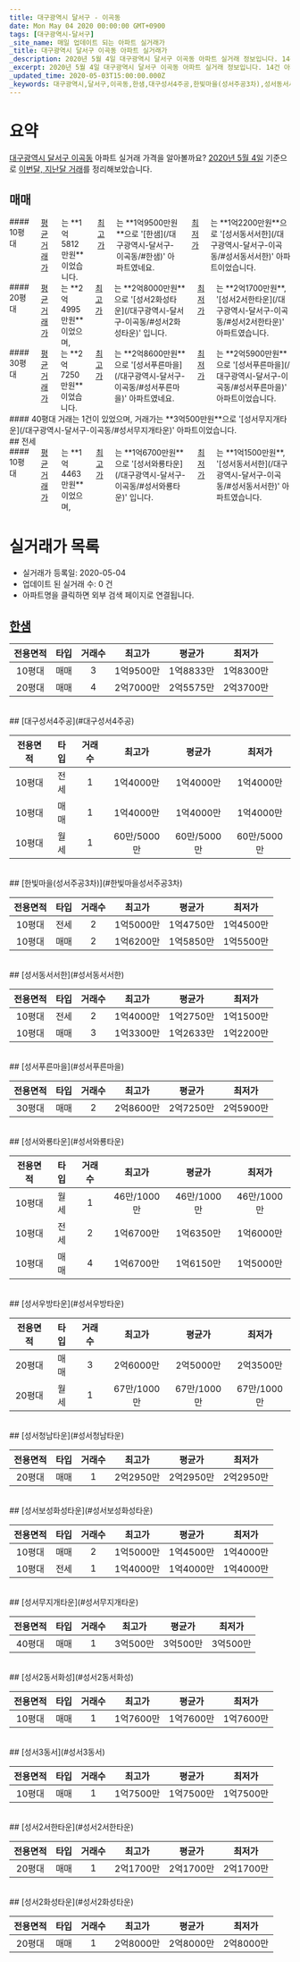```yaml
---
title: 대구광역시 달서구 - 이곡동
date: Mon May 04 2020 00:00:00 GMT+0900
tags: [대구광역시-달서구]
_site_name: 매일 업데이트 되는 아파트 실거래가
_title: 대구광역시 달서구 이곡동 아파트 실거래가
_description: 2020년 5월 4일 대구광역시 달서구 이곡동 아파트 실거래 정보입니다. 14건 아파트 정보가 있습니다.
_excerpt: 2020년 5월 4일 대구광역시 달서구 이곡동 아파트 실거래 정보입니다. 14건 아파트 정보가 있습니다.
_updated_time: 2020-05-03T15:00:00.000Z
_keywords: 대구광역시,달서구,이곡동,한샘,대구성서4주공,한빛마을(성서주공3차),성서동서서한,성서푸른마을,성서와룡타운,성서우방타운,성서청남타운,성서보성화성타운,성서무지개타운,성서2동서화성,성서3동서,성서2서한타운,성서2화성타운
---
```





# 요약
<ins>대구광역시 달서구 이곡동</ins> 아파트 실거래 가격을 알아볼까요? <ins>2020년 5월 4일</ins> 기준으로 <ins>이번달, 지난달 거래</ins>를 정리해보았습니다.

## 매매
<div class="container">
<div class="six columns" markdown="1">
#### 10평대
<ins>평균 거래가</ins>는 **1억5812만원**이었습니다. <ins>최고가</ins>는 **1억9500만원**으로 '[한샘](/대구광역시-달서구-이곡동/#한샘)' 아파트였네요. <ins>최저가</ins>는 **1억2200만원**으로 '[성서동서서한](/대구광역시-달서구-이곡동/#성서동서서한)' 아파트이었습니다.
</div>
<div class="six columns" markdown="1">
#### 20평대
<ins>평균 거래가</ins>는 **2억4995만원**이었으며, <ins>최고가</ins>는 **2억8000만원**으로 '[성서2화성타운](/대구광역시-달서구-이곡동/#성서2화성타운)' 입니다. <ins>최저가</ins>는 **2억1700만원**, '[성서2서한타운](/대구광역시-달서구-이곡동/#성서2서한타운)' 아파트였습니다.
</div>
</div>
<div class="container">
<div class="six columns" markdown="1">
#### 30평대
<ins>평균 거래가</ins>는 **2억7250만원**이었습니다. <ins>최고가</ins>는 **2억8600만원**으로 '[성서푸른마을](/대구광역시-달서구-이곡동/#성서푸른마을)' 아파트였네요. <ins>최저가</ins>는 **2억5900만원**으로 '[성서푸른마을](/대구광역시-달서구-이곡동/#성서푸른마을)' 아파트이었습니다.
</div>
<div class="six columns" markdown="1">
#### 40평대
거래는 1건이 있었으며, 거래가는 **3억500만원**으로 '[성서무지개타운](/대구광역시-달서구-이곡동/#성서무지개타운)' 아파트이었습니다.
</div>
</div>
## 전세
<div class="container">
<div class="twelve columns" markdown="1">
#### 10평대
<ins>평균 거래가</ins>는 **1억4463만원**이었으며, <ins>최고가</ins>는 **1억6700만원**으로 '[성서와룡타운](/대구광역시-달서구-이곡동/#성서와룡타운)' 입니다. <ins>최저가</ins>는 **1억1500만원**, '[성서동서서한](/대구광역시-달서구-이곡동/#성서동서서한)' 아파트였습니다.
</div>
</div>



# 실거래가 목록
- 실거래가 등록일: 2020-05-04
- 업데이트 된 실거래 수: 0 건
- 아파트명을 클릭하면 외부 검색 페이지로 연결됩니다.

## [한샘](#한샘)

|전용면적|타입|거래수|최고가|평균가|최저가|
|:---:|:---:|:---:|:---:|:---:|:---:|
|10평대|<span class="deal-type-1">매매</span>|3|1억9500만|1억8833만|1억8300만|
|20평대|<span class="deal-type-1">매매</span>|4|2억7000만|2억5575만|2억3700만|

<br/>
## [대구성서4주공](#대구성서4주공)

|전용면적|타입|거래수|최고가|평균가|최저가|
|:---:|:---:|:---:|:---:|:---:|:---:|
|10평대|<span class="deal-type-2">전세</span>|1|1억4000만|1억4000만|1억4000만|
|10평대|<span class="deal-type-1">매매</span>|1|1억4000만|1억4000만|1억4000만|
|10평대|<span class="deal-type-3">월세</span>|1|60만/5000만|60만/5000만|60만/5000만|

<br/>
## [한빛마을(성서주공3차)](#한빛마을성서주공3차)

|전용면적|타입|거래수|최고가|평균가|최저가|
|:---:|:---:|:---:|:---:|:---:|:---:|
|10평대|<span class="deal-type-2">전세</span>|2|1억5000만|1억4750만|1억4500만|
|10평대|<span class="deal-type-1">매매</span>|2|1억6200만|1억5850만|1억5500만|

<br/>
## [성서동서서한](#성서동서서한)

|전용면적|타입|거래수|최고가|평균가|최저가|
|:---:|:---:|:---:|:---:|:---:|:---:|
|10평대|<span class="deal-type-2">전세</span>|2|1억4000만|1억2750만|1억1500만|
|10평대|<span class="deal-type-1">매매</span>|3|1억3300만|1억2633만|1억2200만|

<br/>
## [성서푸른마을](#성서푸른마을)

|전용면적|타입|거래수|최고가|평균가|최저가|
|:---:|:---:|:---:|:---:|:---:|:---:|
|30평대|<span class="deal-type-1">매매</span>|2|2억8600만|2억7250만|2억5900만|

<br/>
## [성서와룡타운](#성서와룡타운)

|전용면적|타입|거래수|최고가|평균가|최저가|
|:---:|:---:|:---:|:---:|:---:|:---:|
|10평대|<span class="deal-type-3">월세</span>|1|46만/1000만|46만/1000만|46만/1000만|
|10평대|<span class="deal-type-2">전세</span>|2|1억6700만|1억6350만|1억6000만|
|10평대|<span class="deal-type-1">매매</span>|4|1억6700만|1억6150만|1억5000만|

<br/>
## [성서우방타운](#성서우방타운)

|전용면적|타입|거래수|최고가|평균가|최저가|
|:---:|:---:|:---:|:---:|:---:|:---:|
|20평대|<span class="deal-type-1">매매</span>|3|2억6000만|2억5000만|2억3500만|
|20평대|<span class="deal-type-3">월세</span>|1|67만/1000만|67만/1000만|67만/1000만|

<br/>
## [성서청남타운](#성서청남타운)

|전용면적|타입|거래수|최고가|평균가|최저가|
|:---:|:---:|:---:|:---:|:---:|:---:|
|20평대|<span class="deal-type-1">매매</span>|1|2억2950만|2억2950만|2억2950만|

<br/>
## [성서보성화성타운](#성서보성화성타운)

|전용면적|타입|거래수|최고가|평균가|최저가|
|:---:|:---:|:---:|:---:|:---:|:---:|
|10평대|<span class="deal-type-1">매매</span>|2|1억5000만|1억4500만|1억4000만|
|10평대|<span class="deal-type-2">전세</span>|1|1억4000만|1억4000만|1억4000만|

<br/>
## [성서무지개타운](#성서무지개타운)

|전용면적|타입|거래수|최고가|평균가|최저가|
|:---:|:---:|:---:|:---:|:---:|:---:|
|40평대|<span class="deal-type-1">매매</span>|1|3억500만|3억500만|3억500만|

<br/>
## [성서2동서화성](#성서2동서화성)

|전용면적|타입|거래수|최고가|평균가|최저가|
|:---:|:---:|:---:|:---:|:---:|:---:|
|10평대|<span class="deal-type-1">매매</span>|1|1억7600만|1억7600만|1억7600만|

<br/>
## [성서3동서](#성서3동서)

|전용면적|타입|거래수|최고가|평균가|최저가|
|:---:|:---:|:---:|:---:|:---:|:---:|
|10평대|<span class="deal-type-1">매매</span>|1|1억7500만|1억7500만|1억7500만|

<br/>
## [성서2서한타운](#성서2서한타운)

|전용면적|타입|거래수|최고가|평균가|최저가|
|:---:|:---:|:---:|:---:|:---:|:---:|
|20평대|<span class="deal-type-1">매매</span>|1|2억1700만|2억1700만|2억1700만|

<br/>
## [성서2화성타운](#성서2화성타운)

|전용면적|타입|거래수|최고가|평균가|최저가|
|:---:|:---:|:---:|:---:|:---:|:---:|
|20평대|<span class="deal-type-1">매매</span>|1|2억8000만|2억8000만|2억8000만|

<br/>



